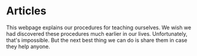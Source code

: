 # Articles 

This webpage explains our procedures for teaching ourselves. We wish we had discovered these procedures much earlier in our lives. Unfortunately, that's impossible. But the next best thing we can do is share them in case they help anyone.    
